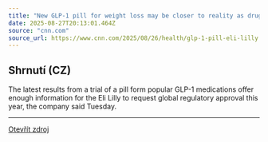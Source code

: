 ```yaml
---
title: "New GLP-1 pill for weight loss may be closer to reality as drugmaker Eli Lilly says it will file for regulatory approval"
date: 2025-08-27T20:13:01.464Z
source: "cnn.com"
source_url: https://www.cnn.com/2025/08/26/health/glp-1-pill-eli-lilly
---
```


## Shrnutí (CZ)
The latest results from a trial of a pill form popular GLP-1 medications offer enough information for the Eli Lilly to request global regulatory approval this year, the company said Tuesday.

---

[Otevřít zdroj](https://www.cnn.com/2025/08/26/health/glp-1-pill-eli-lilly)
